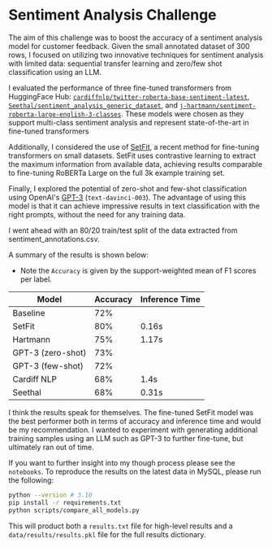# Sentiment Analysis Challenge

The aim of this challenge was to boost the accuracy of a sentiment analysis model for customer feedback. Given the small annotated dataset of 300 rows, I focused on utilizing two innovative techniques for sentiment analysis with limited data: sequential transfer learning and zero/few shot classification using an LLM.  

I evaluated the performance of three fine-tuned transformers from HuggingFace Hub: [`cardiffnlp/twitter-roberta-base-sentiment-latest`](https://huggingface.co/cardiffnlp/twitter-roberta-base-sentiment-latest), [`Seethal/sentiment_analysis_generic_dataset`](https://huggingface.co/Seethal/sentiment_analysis_generic_dataset?text=I+like+you.+I+love+you), and [`j-hartmann/sentiment-roberta-large-english-3-classes`](https://huggingface.co/j-hartmann/sentiment-roberta-large-english-3-classes). These models were chosen as they support multi-class sentiment analysis and represent state-of-the-art in fine-tuned transformers

Additionally, I considered the use of [SetFit](https://arxiv.org/abs/2209.11055), a recent method for fine-tuning transformers on small datasets. SetFit uses contrastive learning to extract the maximum information from available data, achieving results comparable to fine-tuning RoBERTa Large on the full 3k example training set.

Finally, I explored the potential of zero-shot and few-shot classification using OpenAI's [GPT-3](https://platform.openai.com/ai-text-classifier) (`text-davinci-003`). The advantage of using this model is that it can achieve impressive results in text classification with the right prompts, without the need for any training data.

I went ahead with an 80/20 train/test split of the data extracted from sentiment_annotations.csv.

A summary of the results is shown below:
- Note the `Accuracy` is given by the support-weighted mean of F1 scores per label.

| Model             | Accuracy | Inference Time |
| ----------------- | -------- | -------------- |
| Baseline          | 72%      |                |
| SetFit            | 80%      | 0.16s          |
| Hartmann          | 75%      | 1.17s          |
| GPT-3 (zero-shot) | 73%      |                |
| GPT-3 (few-shot)  | 72%      |                |
| Cardiff NLP       | 68%      | 1.4s           |
| Seethal           | 68%      | 0.31s               |

I think the results speak for themselves. The fine-tuned SetFit model was the best performer both in terms of accuracy and inference time and would be my recommendation. I wanted to experiment with generating additional training samples using an LLM such as GPT-3 to further fine-tune, but ultimately ran out of time.

If you want to further insight into my though process please see the `notebooks`. To reproduce the results on the latest data in MySQL, please run the following:

```bash
python --version # 3.10
pip install -r requirements.txt
python scripts/compare_all_models.py
```

This will product both a `results.txt` file for high-level results and a `data/results/results.pkl` file for the full results dictionary.